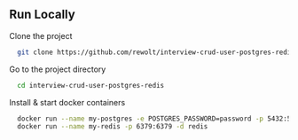 ## Run Locally

Clone the project

```bash
  git clone https://github.com/rewolt/interview-crud-user-postgres-redis.git
```

Go to the project directory

```bash
  cd interview-crud-user-postgres-redis
```

Install & start docker containers

```bash
  docker run --name my-postgres -e POSTGRES_PASSWORD=password -p 5432:5432 -d postgres
  docker run --name my-redis -p 6379:6379 -d redis
```